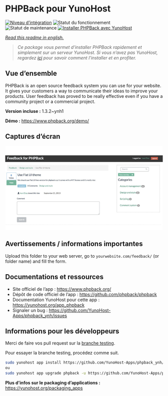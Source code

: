 <!--
N.B.: This README was automatically generated by https://github.com/YunoHost/apps/tree/master/tools/README-generator
It shall NOT be edited by hand.
-->

# PHPBack pour YunoHost

[![Niveau d’intégration](https://dash.yunohost.org/integration/phpback.svg)](https://dash.yunohost.org/appci/app/phpback) ![Statut du fonctionnement](https://ci-apps.yunohost.org/ci/badges/phpback.status.svg) ![Statut de maintenance](https://ci-apps.yunohost.org/ci/badges/phpback.maintain.svg)
[![Installer PHPBack avec YunoHost](https://install-app.yunohost.org/install-with-yunohost.svg)](https://install-app.yunohost.org/?app=phpback)

*[Read this readme in english.](./README.md)*

> *Ce package vous permet d’installer PHPBack rapidement et simplement sur un serveur YunoHost.
Si vous n’avez pas YunoHost, regardez [ici](https://yunohost.org/#/install) pour savoir comment l’installer et en profiter.*

## Vue d’ensemble

PHPBack is an open source feedback system you can use for your website. It gives your customers a way to communicate their ideas to improve your products. User feedback has proved to be really effective even if you have a community project or a commercial project. 

**Version incluse :** 1.3.2~ynh1

**Démo :** https://www.phpback.org/demo/

## Captures d’écran

![Capture d’écran de PHPBack](./doc/screenshots/slider-item-1.png)

## Avertissements / informations importantes

Upload this folder to your web server, go to `yourwebsite.com/feedback/` (or folder name) and fill the form. 
## Documentations et ressources

* Site officiel de l’app : <https://www.phpback.org/>
* Dépôt de code officiel de l’app : <https://github.com/phpback/phpback>
* Documentation YunoHost pour cette app : <https://yunohost.org/app_phpback>
* Signaler un bug : <https://github.com/YunoHost-Apps/phpback_ynh/issues>

## Informations pour les développeurs

Merci de faire vos pull request sur la [branche testing](https://github.com/YunoHost-Apps/phpback_ynh/tree/testing).

Pour essayer la branche testing, procédez comme suit.

``` bash
sudo yunohost app install https://github.com/YunoHost-Apps/phpback_ynh/tree/testing --debug
ou
sudo yunohost app upgrade phpback -u https://github.com/YunoHost-Apps/phpback_ynh/tree/testing --debug
```

**Plus d’infos sur le packaging d’applications :** <https://yunohost.org/packaging_apps>
